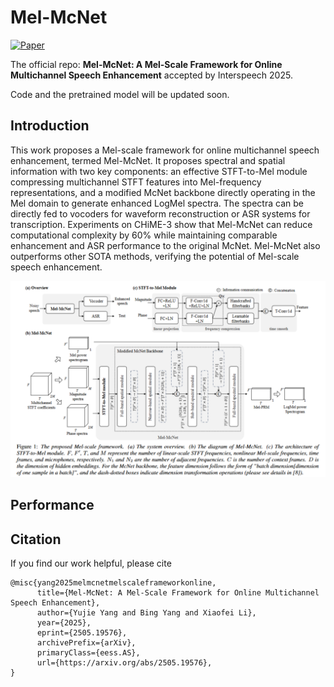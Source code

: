 # Mel-McNet
[![Paper](https://img.shields.io/badge/arXiv-Paper-<COLOR>.svg)](https://arxiv.org/abs/2505.19576)

The official repo: **Mel-McNet: A Mel-Scale Framework for Online Multichannel Speech Enhancement** accepted by Interspeech 2025.

Code and the pretrained model will be updated soon.

## Introduction
This work proposes a Mel-scale framework for online multichannel speech enhancement, termed Mel-McNet. It proposes spectral and spatial information with two key components: an effective STFT-to-Mel module compressing multichannel STFT features into Mel-frequency representations, and a modified McNet backbone directly operating in the Mel domain to generate enhanced LogMel spectra. The spectra can be directly fed to vocoders for waveform reconstruction or ASR systems for transcription. Experiments on CHiME-3 show that Mel-McNet can reduce computational complexity by 60% while maintaining comparable enhancement and ASR performance to the original McNet. Mel-McNet also outperforms other SOTA methods, verifying the potential of Mel-scale speech enhancement.

<div align="center">
<img src="figures/framework.png" width="1000">
</div>

## Performance

## Citation
If you find our work helpful, please cite
```
@misc{yang2025melmcnetmelscaleframeworkonline,
      title={Mel-McNet: A Mel-Scale Framework for Online Multichannel Speech Enhancement}, 
      author={Yujie Yang and Bing Yang and Xiaofei Li},
      year={2025},
      eprint={2505.19576},
      archivePrefix={arXiv},
      primaryClass={eess.AS},
      url={https://arxiv.org/abs/2505.19576}, 
}
```
